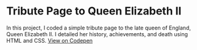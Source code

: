 # Tribute Page to Queen Elizabeth II
In this project, I coded a simple tribute page to the late queen of England, Queen Elizabeth II. I detailed her history, achievements, and death using HTML and CSS.
[View on Codepen](https://codepen.io/jenniferobidike/pen/MWGqzMX)
